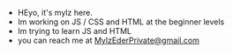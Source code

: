 - HEyo, it's mylz here.
- Im working on JS / CSS and HTML at the beginner levels
- Im trying to learn JS and HTML
- you can reach me at MylzEderPrivate@gmail.com

<!---
MylzEder/MylzEder is a ✨ special ✨ repository because its `README.md` (this file) appears on your GitHub profile.
You can click the Preview link to take a look at your changes.
--->
